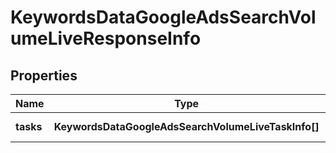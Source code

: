 # KeywordsDataGoogleAdsSearchVolumeLiveResponseInfo

## Properties

| Name | Type | Description | Notes |
|------------ | ------------- | ------------- | -------------|
**tasks** | **KeywordsDataGoogleAdsSearchVolumeLiveTaskInfo[]** | array of tasks |[optional]|